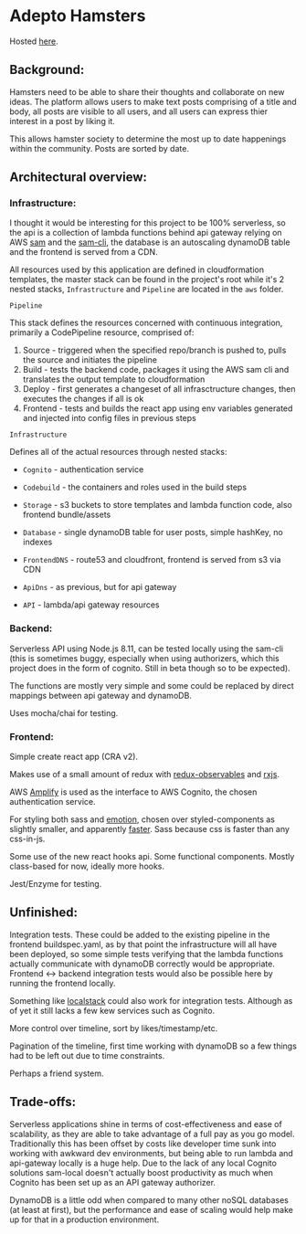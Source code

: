 # Adepto Hamsters

Hosted [here](https://app.hamster.hyperboa.com/).

## Background:
  Hamsters need to be able to share their thoughts and collaborate on new ideas. The platform allows users to make text
  posts comprising of a title and body, all posts are visible to all users, and all users can express thier
  interest in a post by liking it.
  
  This allows hamster society to determine the most up to date happenings within the community.
  Posts are sorted by date.
  
## Architectural overview:

### Infrastructure:

  I thought it would be interesting for this project to be 100% serverless, so the api is a collection of lambda functions behind
  api gateway relying on AWS [sam](https://github.com/awslabs/serverless-application-model) and the 
  [sam-cli](https://github.com/awslabs/aws-sam-cli), the database is an autoscaling dynamoDB table and the frontend is served
  from a CDN.
    
  All resources used by this application are defined in cloudformation templates, the master stack can be found in the
  project's root while it's 2 nested stacks, `Infrastructure` and `Pipeline` are located in the `aws` folder.
  
  `Pipeline`
  
  This stack defines the resources concerned with continuous integration, primarily a CodePipeline resource, comprised of:
  1. Source - triggered when the specified repo/branch is pushed to, pulls the source and initiates the pipeline
  2. Build - tests the backend code, packages it using the AWS sam cli and translates the output template to cloudformation
  3. Deploy - first generates a changeset of all infrasctructure changes, then executes the changes if all is ok
  4. Frontend - tests and builds the react app using env variables generated and injected into config files in previous steps
  
  `Infrastructure`
  
  Defines all of the actual resources through nested stacks:
  - `Cognito` - authentication service
    
  - `Codebuild` - the containers and roles used in the build steps
    
  - `Storage` - s3 buckets to store templates and lambda function code, also frontend bundle/assets
  
  - `Database` - single dynamoDB table for user posts, simple hashKey, no indexes 
  
  - `FrontendDNS` - route53 and cloudfront, frontend is served from s3 via CDN
  
  - `ApiDns` - as previous, but for api gateway
  
  - `API` - lambda/api gateway resources
  
### Backend:

  Serverless API using Node.js 8.11, can be tested locally using the sam-cli (this is sometimes buggy, especially when using
  authorizers, which this project does in the form of cognito. Still in beta though so to be expected).
  
  The functions are mostly very simple and some could be replaced by direct mappings between api gateway and dynamoDB.
  
  Uses mocha/chai for testing.

### Frontend:

  Simple create react app (CRA v2).
  
  Makes use of a small amount of redux with [redux-observables](https://redux-observable.js.org) and [rxjs](http://reactivex.io).
  
  AWS [Amplify](https://aws-amplify.github.io/docs/js/react) is used as the interface to AWS Cognito, the chosen authentication service.
  
  For styling both sass and [emotion](https://emotion.sh/docs/introduction), chosen over styled-components as slightly
  smaller, and apparently [faster](https://github.com/jsjoeio/styled-components-vs-emotion).
  Sass because css is faster than any css-in-js.
  
  Some use of the new react hooks api. Some functional components. Mostly class-based for now, ideally more hooks.
  
  Jest/Enzyme for testing.

## Unfinished:
  
  Integration tests. These could be added to the existing pipeline in the frontend buildspec.yaml, as by that point the infrastructure
  will all have been deployed, so some simple tests verifying that the lambda functions actually communicate with dynamoDB correctly
  would be appropriate. Frontend <-> backend integration tests would also be possible here by running the frontend locally.
  
  Something like [localstack](https://github.com/localstack/localstack) could also work for integration tests. Although as of yet
  it still lacks a few kew services such as Cognito.
  
  More control over timeline, sort by likes/timestamp/etc.
  
  Pagination of the timeline, first time working with dynamoDB so a few things had to be left out due to time constraints.
  
  Perhaps a friend system.
  
## Trade-offs:

  Serverless applications shine in terms of cost-effectiveness and ease of scalability, as they are able to take advantage
  of a full pay as you go model. Traditionally this has been offset by costs like developer time sunk into working with
  awkward dev environments, but being able to run lambda and api-gateway locally is a huge help.
  Due to the lack of any local Cognito solutions sam-local doesn't actually boost productivity as much when Cognito has been set up
  as an API gateway authorizer.

  DynamoDB is a little odd when compared to many other noSQL databases (at least at first), but the performance
  and ease of scaling would help make up for that in a production environment.
